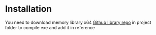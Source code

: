 # Installation
You need to download memory library x64 [Github library repo](https://github.com/erfg12/memory.dll) in project folder to compile exe and add it in reference
